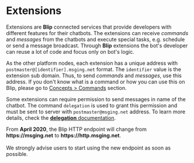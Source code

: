 # Extensions

Extensions are **Blip** connected services that provide developers with different features for their chatbots. The extensions can receive *commands* and *messages* from the chatbots and execute special tasks, e.g. schedule or send a message broadcast. Through **Blip** extensions the bot's developer can reuse a lot of code and focus only on bot's logic.

As the other platform nodes, each extension has a unique address with `postmaster@[identifier].msging.net` format. The `identifier` value is the extension sub domain. Thus, to send *commands* and *messages*, use this address. If you don't know what is a command or how you can use this on Blip, please go to [Concepts > Commands](#commands) section.

Some extensions can require permission to send messages in name of the chatbot. The command `delegation` is used to grant this permission and must be sent to server with `postmaster@msging.net` address. To learn more details, check the [**delegation** documentation](./#/docs/extensions/delegation).

<aside class="notice">
From <b>April 2020</b>, the Blip HTTP endpoint will change from <b>https://msging.net</b> to <b>https://http.msging.net</b>. <br><br>We strongly advise users to start using the new endpoint as soon as possible.
</aside>